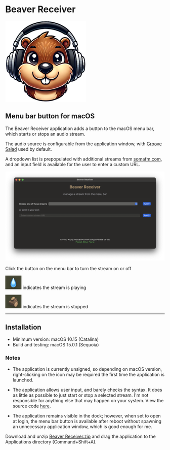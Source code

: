 # Beaver Receiver

![icon](/macOS/images/256.png)

## Menu bar button for macOS

The Beaver Receiver application adds a button to the macOS menu bar, which  starts or stops an audio stream.

The audio source is configurable from the application window, with [Groove Salad](https://somafm.com/groovesalad/) used by default.

A dropdown list is prepopulated with additional streams from [somafm.com](https://somafm.com/), and an input field is available for the user to enter a custom URL. 

![application](/macOS/images/application_window.png)

Click the button on the menu bar to turn the stream on or off

![flow](/macOS/images/flow.png) indicates the stream is playing

![dam](/macOS/images/dam.png) indicates the stream is stopped

_____

## Installation

* Minimum version: macOS 10.15 (Catalina)
* Build and testing: macOS 15.0.1 (Sequoia)

### Notes 
* The application is currently unsigned, so depending on macOS version, right-clicking on the icon may be required the first time the application is launched.

* The application allows user input, and barely checks the syntax. It does as little as possible to just start or stop a selected stream. I'm not responsible for anything else that may happen on your system. View the source code [here](Source).
 
* The application remains visible in the dock; however, when set to open at login, the menu bar button is available after reboot without spawning an unnecessary application window, which is good enough for me.

Download and unzip [Beaver Receiver.zip](/macOS/Application/Beaver%20Receiver.zip) and drag the application to the Applications directory (Command+Shift+A).

